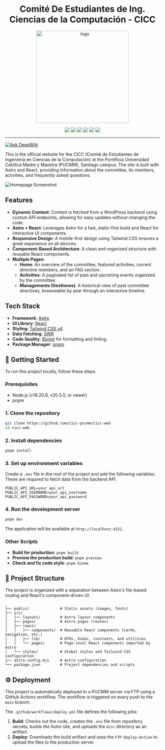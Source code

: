 <h1 align="center">
   Comité De Estudiantes de Ing. Ciencias de la Computación - CICC
</h1>

<p align="center"> 
  <img width="300" height="300" alt="logo" src="https://github.com/user-attachments/assets/419486e8-1ebf-49f4-90d0-6edb9dcfe05b" />
</p>

<div align="center">
  <img src="https://img.shields.io/badge/Astro-005090?style=for-the-badge&logo=astro&logoColor=white" />
  <img src="https://img.shields.io/badge/React-005090?style=for-the-badge&logo=react&logoColor=white" />
  <img src="https://img.shields.io/badge/Tailwind%20CSS%20v4-005090?style=for-the-badge&logo=tailwindcss&logoColor=white" />
  <img src="https://img.shields.io/badge/SWR-E0A000?style=for-the-badge&logo=swr&logoColor=white" />
  <img src="https://img.shields.io/badge/Biome-E0A000?style=for-the-badge&logo=biome&logoColor=white" />
  <img src="https://img.shields.io/badge/pnpm-E0A000?style=for-the-badge&logo=pnpm&logoColor=white" />
</div>

---

[![Ask DeepWiki](https://devin.ai/assets/askdeepwiki.png)](https://deepwiki.com/vladimircuriel/cicc-web)

This is the official website for the CICC (Comité de Estudiantes de Ingeniería en Ciencias de la Computación) at the Pontificia Universidad Católica Madre y Maestra (PUCMM), Santiago campus. The site is built with Astro and React, providing information about the committee, its members, activities, and frequently asked questions.

![Homepage Screenshot](https://github.com/user-attachments/assets/033bf188-0c86-4281-9f19-c7fabcda67f7)

## Features

*   **Dynamic Content**: Content is fetched from a WordPress backend using custom API endpoints, allowing for easy updates without changing the code.
*   **Astro + React**: Leverages Astro for a fast, static-first build and React for interactive UI components.
*   **Responsive Design**: A mobile-first design using Tailwind CSS ensures a great experience on all devices.
*   **Component-Based Architecture**: A clean and organized structure with reusable React components.
*   **Multiple Pages**:
    *   **Home**: An overview of the committee, featured activities, current directive members, and an FAQ section.
    *   **Activities**: A paginated list of past and upcoming events organized by the committee.
    *   **Managements (Gestiones)**: A historical view of past committee directives, browseable by year through an interactive timeline.

## Tech Stack

*   **Framework**: [Astro](https://astro.build/)
*   **UI Library**: [React](https://react.dev/)
*   **Styling**: [Tailwind CSS v4](https://tailwindcss.com/)
*   **Data Fetching**: [SWR](https://swr.vercel.app/)
*   **Code Quality**: [Biome](https://biomejs.dev/) for formatting and linting.
*   **Package Manager**: [pnpm](https://pnpm.io/)

## 🚀 Getting Started

To run this project locally, follow these steps.

### Prerequisites

*   Node.js (v18.20.8, v20.3.0, or newer)
*   pnpm

### 1. Clone the repository

```bash
git clone https://github.com/cicc-pucmm/cicc-web
cd cicc-web
```

### 2. Install dependencies

```bash
pnpm install
```

### 3. Set up environment variables

Create a `.env` file in the root of the project and add the following variables. These are required to fetch data from the backend API.

```env
PUBLIC_API_URL=your_api_url
PUBLIC_API_USERNAME=your_api_username
PUBLIC_API_PASSWORD=your_api_password
```

### 4. Run the development server

```bash
pnpm dev
```

The application will be available at `http://localhost:4321`.

### Other Scripts

*   **Build for production**: `pnpm build`
*   **Preview the production build**: `pnpm preview`
*   **Check and fix code style**: `pnpm biome`

## 📁 Project Structure

The project is organized with a separation between Astro's file-based routing and React's component-driven UI.

```
.
├── public/              # Static assets (images, fonts)
├── src/
│   ├── layouts/         # Astro layout components
│   ├── pages/           # Astro pages (routes)
│   ├── react/
│   │   ├── components/  # Reusable React components (cards, navigation, etc.)
│   │   ├── lib/         # DTOs, hooks, constants, and utilities
│   │   └── pages/       # Page-level React components imported by Astro
│   └── styles/          # Global styles and Tailwind CSS configuration
├── astro.config.mjs     # Astro configuration
└── package.json         # Project dependencies and scripts
```

## ⚙️ Deployment

This project is automatically deployed to a PUCMM server via FTP using a GitHub Actions workflow. The workflow is triggered on every push to the `main` branch.

The `.github/workflows/deploy.yml` file defines the following jobs:

1.  **Build**: Checks out the code, creates the `.env` file from repository secrets, builds the Astro site, and uploads the `dist` directory as an artifact.
2.  **Deploy**: Downloads the build artifact and uses the `FTP-Deploy-Action` to upload the files to the production server.
